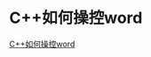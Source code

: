 # C++如何操控word

[C++如何操控word](https://stackoverflow.com/questions/145573/creating-opening-and-printing-a-word-file-from-c)

